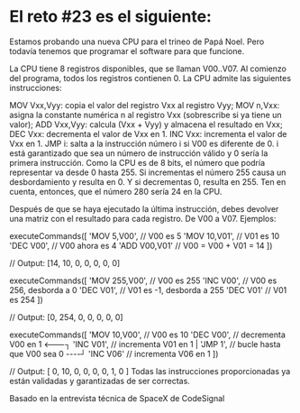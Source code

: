 # El reto #23 es el siguiente:

Estamos probando una nueva CPU para el trineo de Papá Noel. Pero todavía tenemos que programar el software para que funcione.

La CPU tiene 8 registros disponibles, que se llaman V00..V07. Al comienzo del programa, todos los registros contienen 0. La CPU admite las siguientes instrucciones:

MOV Vxx,Vyy: copia el valor del registro Vxx al registro Vyy;
MOV n,Vxx: asigna la constante numérica n al registro Vxx (sobrescribe si ya tiene un valor);
ADD Vxx,Vyy: calcula (Vxx + Vyy) y almacena el resultado en Vxx;
DEC Vxx: decrementa el valor de Vxx en 1.
INC Vxx: incrementa el valor de Vxx en 1.
JMP i: salta a la instrucción número i si V00 es diferente de 0. i está garantizado que sea un número de instrucción válido y 0 sería la primera instrucción.
Como la CPU es de 8 bits, el número que podría representar va desde 0 hasta 255. Si incrementas el número 255 causa un desbordamiento y resulta en 0. Y si decrementas 0, resulta en 255. Ten en cuenta, entonces, que el número 280 sería 24 en la CPU.

Después de que se haya ejecutado la última instrucción, debes devolver una matriz con el resultado para cada registro. De V00 a V07. Ejemplos:

executeCommands([
  'MOV 5,V00',  // V00 es 5
  'MOV 10,V01', // V01 es 10
  'DEC V00',    // V00 ahora es 4
  'ADD V00,V01' // V00 = V00 + V01 = 14
])

// Output: [14, 10, 0, 0, 0, 0, 0]

executeCommands([
  'MOV 255,V00', // V00 es 255
  'INC V00',     // V00 es 256, desborda a 0
  'DEC V01',     // V01 es -1, desborda a 255
  'DEC V01'      // V01 es 254
])

// Output: [0, 254, 0, 0, 0, 0, 0]

executeCommands([
  'MOV 10,V00', // V00 es 10
  'DEC V00',    // decrementa V00 en 1  <---┐
  'INC V01',    // incrementa V01 en 1      |
  'JMP 1',      // bucle hasta que V00 sea 0 ----┘
  'INC V06'     // incrementa V06 en 1
])

// Output: [ 0, 10, 0, 0, 0, 0, 1, 0 ]
Todas las instrucciones proporcionadas ya están validadas y garantizadas de ser correctas.


Basado en la entrevista técnica de SpaceX de CodeSignal